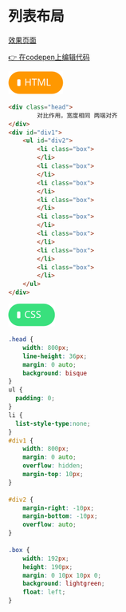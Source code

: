 # <b>列表布局</b>

[效果页面](../assets/source/00布局-列表.html ':include :type=iframe width=100% height=439px')

[:point_right: 在codepen上编辑代码](https://codepen.io/shuangcs/pen/geqvgd)

![标签](../assets/html.svg)

```html
<div class="head">
        对比作用，宽度相同 两端对齐
</div>
<div id="div1">
    <ul id="div2">
        <li class="box">
        </li>
        <li class="box">
        </li>
        <li class="box">
        </li>
        <li class="box">
        </li>
        <li class="box">
        </li>
        <li class="box">
        </li>
        <li class="box">
        </li>
        <li class="box">
        </li>
    </ul>
</div>
```
![标签](../assets/css.svg)

```css
.head {
    width: 800px;
    line-height: 36px;
    margin: 0 auto;
    background: bisque
}
ul {
  padding: 0;
}
li {
  list-style-type:none;
}
#div1 {
    width: 800px;
    margin: 0 auto;
    overflow: hidden;
    margin-top: 10px;
}

#div2 {
    margin-right: -10px;
    margin-bottom: -10px;
    overflow: auto;
}

.box {
    width: 192px;
    height: 190px;
    margin: 0 10px 10px 0;
    background: lightgreen;
    float: left;
}
```
